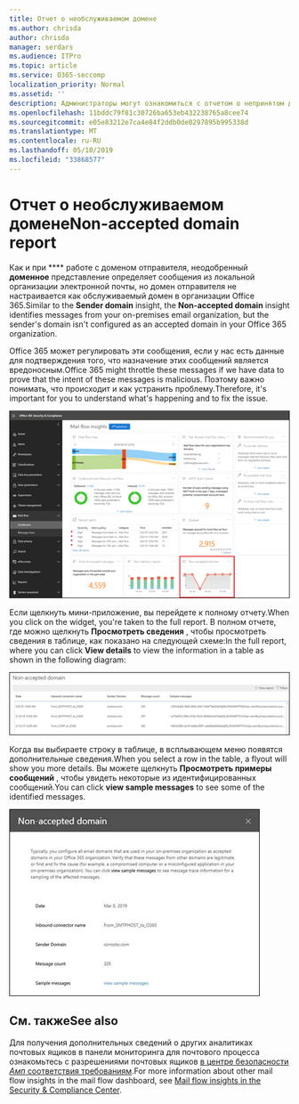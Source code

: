 ```yaml
---
title: Отчет о необслуживаемом домене
ms.author: chrisda
author: chrisda
manager: serdars
ms.audience: ITPro
ms.topic: article
ms.service: O365-seccomp
localization_priority: Normal
ms.assetid: ''
description: Администраторы могут ознакомиться с отчетом о непринятом домене в панели мониторинга "почтовые ящики" в центре безопасности _Амп_ соответствия требованиям.
ms.openlocfilehash: 11bddc79f81c30726ba653eb432238765a8cee74
ms.sourcegitcommit: e05e83212e7ca4e84f2ddb0de0297895b995338d
ms.translationtype: MT
ms.contentlocale: ru-RU
ms.lasthandoff: 05/10/2019
ms.locfileid: "33868577"
---
```

# <a name="non-accepted-domain-report"></a><span data-ttu-id="244a0-103">Отчет о необслуживаемом домене</span><span class="sxs-lookup"><span data-stu-id="244a0-103">Non-accepted domain report</span></span>

<span data-ttu-id="244a0-104">Как и при \*\*\*\* работе с доменом отправителя, неодобренный **доменное** представление определяет сообщения из локальной организации электронной почты, но домен отправителя не настраивается как обслуживаемый домен в организации Office 365.</span><span class="sxs-lookup"><span data-stu-id="244a0-104">Similar to the **Sender domain** insight, the **Non-accepted domain** insight identifies messages from your on-premises email organization, but the sender's domain isn't configured as an accepted domain in your Office 365 organization.</span></span>

<span data-ttu-id="244a0-105">Office 365 может регулировать эти сообщения, если у нас есть данные для подтверждения того, что назначение этих сообщений является вредоносным.</span><span class="sxs-lookup"><span data-stu-id="244a0-105">Office 365 might throttle these messages if we have data to prove that the intent of these messages is malicious.</span></span> <span data-ttu-id="244a0-106">Поэтому важно понимать, что происходит и как устранить проблему.</span><span class="sxs-lookup"><span data-stu-id="244a0-106">Therefore, it's important for you to understand what's happening and to fix the issue.</span></span>

![Отчет о непринятом домене в панели мониторинга "почтовый ящик" в центре безопасности _Амп_ соответствия требованиям](media/non-accepted-domain-report-selected.png)

<span data-ttu-id="244a0-108">Если щелкнуть мини-приложение, вы перейдете к полному отчету.</span><span class="sxs-lookup"><span data-stu-id="244a0-108">When you click on the widget, you're taken to the full report.</span></span> <span data-ttu-id="244a0-109">В полном отчете, где можно щелкнуть **Просмотреть сведения** , чтобы просмотреть сведения в таблице, как показано на следующей схеме:</span><span class="sxs-lookup"><span data-stu-id="244a0-109">In the full report, where you can click **View details** to view the information in a table as shown in the following diagram:</span></span>

![Таблица "Просмотр сведений" в отчете о непринятом домене](media/non-accepted-domain-report-view-details.png)

<span data-ttu-id="244a0-111">Когда вы выбираете строку в таблице, в всплывающем меню появятся дополнительные сведения.</span><span class="sxs-lookup"><span data-stu-id="244a0-111">When you select a row in the table, a flyout will show you more details.</span></span> <span data-ttu-id="244a0-112">Вы можете щелкнуть **Просмотреть примеры сообщений** , чтобы увидеть некоторые из идентифицированных сообщений.</span><span class="sxs-lookup"><span data-stu-id="244a0-112">You can click **view sample messages** to see some of the identified messages.</span></span>

![Выбор строки в таблице сведений в отчете о непринятом домене](media/non-accepted-domain-report-select-row-in-table.png)

## <a name="see-also"></a><span data-ttu-id="244a0-114">См. также</span><span class="sxs-lookup"><span data-stu-id="244a0-114">See also</span></span>

<span data-ttu-id="244a0-115">Для получения дополнительных сведений о других аналитиках почтовых ящиков в панели мониторинга для почтового процесса ознакомьтесь с разрешениями почтовых ящиков [в центре безопасности _Амп_ соответствия требованиям](mail-flow-insights-v2.md).</span><span class="sxs-lookup"><span data-stu-id="244a0-115">For more information about other mail flow insights in the mail flow dashboard, see [Mail flow insights in the Security & Compliance Center](mail-flow-insights-v2.md).</span></span>
